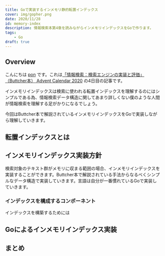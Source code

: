 ```yaml
---
title: Goで実装するインメモリ静的転置インデックス
cover: img/gopher.png
date: 2020/11/28
id: memory-index
description: 情報検索本第4章を読みながらインメモリインデックスをGoで作ります。
tags:
    - Go
draft: true
---
```


## Overview

こんにちは [pon](https://twitter.com/po3rin) です。これは[「情報検索：検索エンジンの実装と評価」（Buttcher本） Advent Calendar 2020](https://adventar.org/calendars/4968) の4日目の記事です。

インメモリインデックスは検索に使われる転置インデックスを理解するのにはシンプルである為、情報検索データ構造に関してあまり詳しくない僕のような人間が情報検索を理解する足がかりになるでしょう。

今回はButtcher本で解説されているインメモリインデックスをGoで実装しながら理解していきます。

## 転置インデックスとは

## インメモリインデックス実装方針

検索対象のテキスト群がメモリに収まる範囲の場合、インメモリインデックスを実装することができます。Buttcher本で解説されている手法からなるべくシンプルなデータ構造で実装していきます。言語は自分が一番慣れているGoで実装していきます。

### インデックスを構成するコンポーネント

インデックスを構築するためには

## Goによるインメモリインデックス実装

## まとめ

